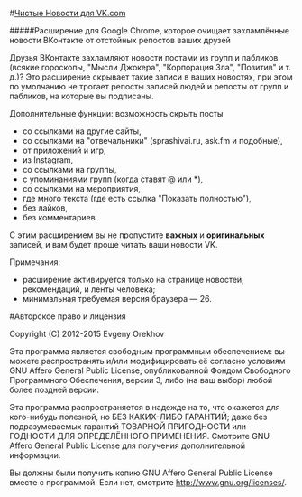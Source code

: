 #[Чистые Новости для VK.com](https://chrome.google.com/webstore/detail/poannipkjoijnlchnpljlhgphaappbkf)

#####Расширение для Google Chrome, которое очищает захламлённые новости ВКонтакте от отстойных репостов ваших друзей

Друзья ВКонтакте захламляют новости постами из групп и пабликов (всякие гороскопы, "Мысли Джокера", "Корпорация Зла", "Позитив" и т. д.)?
Это расширение скрывает такие записи в ваших новостях, при этом по умолчанию не трогает репосты записей людей и репосты от групп и пабликов, на которые вы подписаны.

Дополнительные функции: возможность скрыть посты
- со ссылками на другие сайты,
- со ссылками на "отвечальники" (sprashivai.ru, ask.fm и подобные),
- от приложений и игр,
- из Instagram,
- со ссылками на группы,
- с упоминаниями групп (когда ставят @ или *),
- со ссылками на мероприятия,
- где много текста (где есть ссылка "Показать полностью"),
- без лайков,
- без комментариев.

С этим расширением вы не пропустите **важных** и **оригинальных** записей, и вам будет проще читать ваши новости VK.

Примечания:
- расширение активируется только на странице новостей, рекомендаций, и ленты человека;
- минимальная требуемая версия браузера — 26.

#Авторское право и лицензия

Copyright (C) 2012-2015 Evgeny Orekhov

Эта программа является свободным программным обеспечением: вы можете распространять и/или модифицировать её согласно условиям GNU Affero General Public License, опубликованной Фондом Свободного Программного Обеспечения, версии 3, либо (на ваш выбор) любой более поздней версии.

Эта программа распространяется в надежде на то, что окажется для кого-нибудь полезной, но БЕЗ КАКИХ-ЛИБО ГАРАНТИЙ; даже без подразумеваемых гарантий ТОВАРНОЙ ПРИГОДНОСТИ или ГОДНОСТИ ДЛЯ ОПРЕДЕЛЁННОГО ПРИМЕНЕНИЯ. Смотрите GNU Affero General Public License для получения дополнительной информации.

Вы должны были получить копию GNU Affero General Public License вместе с программой. Если нет, смотрите <http://www.gnu.org/licenses/>.
